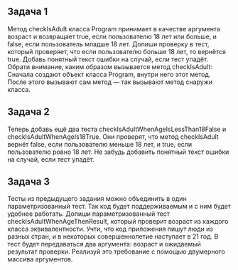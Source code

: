 ## Задача 1
Метод checkIsAdult класса Program принимает в качестве аргумента возраст и возвращает true, если пользователю 18 лет или больше, и false, если пользователь младше 18 лет. 
Допиши проверку в тест, который проверяет, что если пользователю больше 18 лет, то вернётся true. Добавь понятный текст ошибки на случай, если тест упадёт.
Обрати внимание, каким образом вызывается метод checkIsAdult: 
Сначала создают объект класса Program, внутри него этот метод.
После этого вызывают сам метод — так вызывают метод снаружи класса.

## Задача 2
Теперь добавь ещё два теста checkIsAdultWhenAgeIsLessThan18False и checkIsAdultWhenAgeIs18True. 
Они проверят, что метод checkIsAdult вернёт false, если пользователю меньше 18 лет, и true, если пользователю ровно 18 лет.
Не забудь добавить понятный текст ошибки на случай, если тест упадёт.

## Задача 3
Тесты из предыдущего задания можно объединить в один параметризованный тест. Так код будет поддерживаемым и с ним будет удобнее работать.
Допиши параметризованный тест checkIsAdultWhenAgeThenResult, который проверит возраст из каждого класса эквивалентности. Учти, что код приложения пишут люди из разных стран, и в некоторых совершеннолетие наступает в 21 год.
В тест будет передаваться два аргумента: возраст и ожидаемый результат проверки. Реализуй это требование с помощью двумерного массива аргументов.
